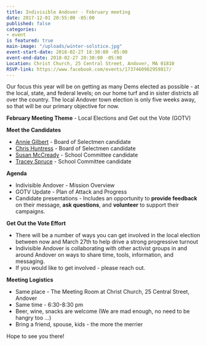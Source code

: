 ```yaml
---
title: Indivisible Andover - February meeting
date: 2017-12-01 20:55:00 -05:00
published: false
categories:
- event
is featured: true
main-image: "/uploads/winter-solstice.jpg"
event-start-date: 2018-02-27 18:30:00 -05:00
event-end-date: 2018-02-27 20:30:00 -05:00
Location: Christ Church, 25 Central Street, Andover, MA 01810
RSVP-link: https://www.facebook.com/events/1737460982959817/
---
```


Our focus this year will be on getting as many Dems elected as possible - at the local, state, and federal levels; on our home turf and in sister districts all over the country. The local Andover town election is only five weeks away, so that will be our primary objective for now.

**February Meeting Theme** - Local Elections and Get out the Vote (GOTV)
 
**Meet the Candidates** 
* [Annie Gilbert](https://annieforandover.org/) - Board of Selectmen candidate
* [Chris Huntress](http://www.huntressforselectman.com/) - Board of Selectmen candidate
* [Susan McCready](http://susan4andoversc.com/) - School Committee candidate
* [Tracey Spruce](https://spruceforandover.org/) - School Committee candidate

**Agenda**
* Indivisible Andover - Mission Overview
* GOTV Update - Plan of Attack and Progress
* Candidate presentations - Includes an opportunity to **provide feedback** on their message, **ask questions**, and **volunteer** to support their campaigns.

**Get Out the Vote Effort**
* There will be a number of ways you can get involved in the local election between now and March 27th to help drive a strong progressive turnout
* Indivisible Andover is collaborating with other activist groups in and around Andover on ways to share time, tools, information, and messaging. 
* If you would like to get involved - please reach out. 

**Meeting Logistics**
* Same place - The Meeting Room at Christ Church, 25 Central Street, Andover
* Same time - 6:30-8:30 pm
* Beer, wine, snacks are welcome (We are mad enough, no need to be hangry too ...)
* Bring a friend, spouse, kids - the more the merrier

Hope to see you there!